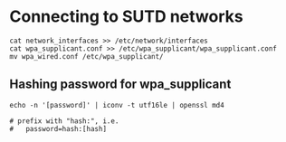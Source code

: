 # Connecting to SUTD networks
```shell
cat network_interfaces >> /etc/network/interfaces
cat wpa_supplicant.conf >> /etc/wpa_supplicant/wpa_supplicant.conf
mv wpa_wired.conf /etc/wpa_supplicant/
```
## Hashing password for wpa_supplicant
```shell
echo -n '[password]' | iconv -t utf16le | openssl md4

# prefix with "hash:", i.e. 
#   password=hash:[hash]
```


